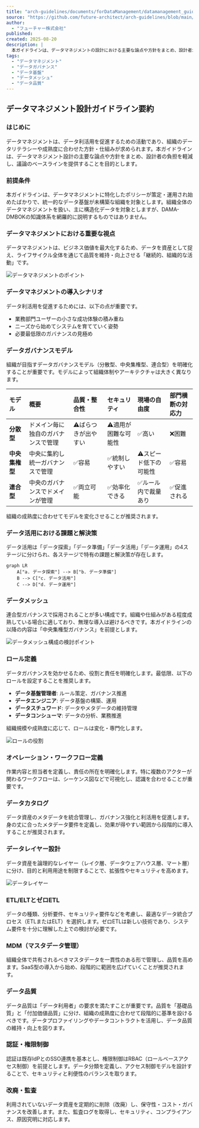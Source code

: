 ```yaml
---
title: "arch-guidelines/documents/forDataManagement/datamanagement_guidelines.md at main · future-architect/arch-guidelines"
source: "https://github.com/future-architect/arch-guidelines/blob/main/documents/forDataManagement/datamanagement_guidelines.md"
author:
  - "フューチャー株式会社"
published:
created: 2025-08-20
description: |
  本ガイドラインは、データマネジメントの設計における主要な論点や方針をまとめ、設計者が直面する課題を軽減し、議論のベースラインを提供することを目的としています。データ利活用を促進するため、特に「継続的、組織的な活動」としてのデータマネジメントの重要性を強調し、組織の成熟度に合わせた導入シナリオやガバナンスモデルを提案します。
tags:
  - "データマネジメント"
  - "データガバナンス"
  - "データ基盤"
  - "データメッシュ"
  - "データ品質"
---
```


## データマネジメント設計ガイドライン要約

### はじめに

データマネジメントは、データ利活用を促進するための活動であり、組織のデータリテラシーや成熟度に合わせた方針・仕組みが求められます。本ガイドラインは、データマネジメント設計の主要な論点や方針をまとめ、設計者の負担を軽減し、議論のベースラインを提供することを目的とします。

### 前提条件

本ガイドラインは、データマネジメントに特化したポリシーが策定・運用され始めたばかりで、統一的なデータ基盤が未構築な組織を対象とします。組織全体のデータマネジメントを扱い、主に構造化データを対象としますが、DAMA-DMBOKの知識体系を網羅的に説明するものではありません。

### データマネジメントにおける重要な視点

データマネジメントは、ビジネス価値を最大化するため、データを資産として捉え、ライフサイクル全体を通じて品質を維持・向上させる「継続的、組織的な活動」です。

![データマネジメントのポイント](images/datamanagement_point.png)

### データマネジメントの導入シナリオ

データ利活用を促進するためには、以下の点が重要です。

- 業務部門ユーザーの小さな成功体験の積み重ね
- ニーズから始めてシステムを育てていく姿勢
- 必要最低限のガバナンスの見極め

### データガバナンスモデル

組織が目指すデータガバナンスモデル（分散型、中央集権型、連合型）を明確化することが重要です。モデルによって組織体制やアーキテクチャは大きく異なります。

| モデル | 概要 | 品質・整合性 | セキュリティ | 現場の自由度 | 部門横断の対応力 |
| :--- | :--- | :--- | :--- | :--- | :--- |
| **分散型** | ドメイン毎に独自のガバナンスで管理 | ⚠️ばらつきが出やすい | ⚠️適用が困難な可能性 | ✅️高い | ❌️困難 |
| **中央集権型** | 中央に集約し統一ガバナンスで管理 | ✅️容易 | ✅️統制しやすい | ⚠️スピード低下の可能性 | ✅️容易 |
| **連合型** | 中央のガバナンスでドメインが管理 | ✅️両立可能 | ✅️効率化できる | ✅️ルール内で裁量あり | ✅️促進される |

組織の成熟度に合わせてモデルを変化させることが推奨されます。

### データ活用における課題と解決策

データ活用は「データ探索」「データ準備」「データ活用」「データ運用」の4ステージに分けられ、各ステージで特有の課題と解決策が存在します。

```mermaid
graph LR
    A["a. データ探索"] --> B["b. データ準備"]
    B --> C["c. データ活用"]
    C --> D["d. データ運用"]
```

### データメッシュ

連合型ガバナンスで採用されることが多い構成です。組織や仕組みがある程度成熟している場合に適しており、無理な導入は避けるべきです。本ガイドラインの以降の内容は「中央集権型ガバナンス」を前提とします。

![データメッシュ構成の検討ポイント](images/データメッシュ_ガバナンス.drawio.png)

### ロール定義

データガバナンスを効かせるため、役割と責任を明確化します。最低限、以下のロールを設定することを推奨します。

- **データ基盤管理者**: ルール策定、ガバナンス推進
- **データエンジニア**: データ基盤の構築、運用
- **データスチュワード**: データやメタデータの維持管理
- **データコンシューマ**: データの分析、業務推進

組織規模や成熟度に応じて、ロールは変化・専門化します。

![ロールの役割](images/ロールの役割.png)

### オペレーション・ワークフロー定義

作業内容と担当者を定義し、責任の所在を明確化します。特に複数のアクターが関わるワークフローは、シーケンス図などで可視化し、認識を合わせることが重要です。

### データカタログ

データ資産のメタデータを統合管理し、ガバナンス強化と利活用を促進します。身の丈に合ったメタデータ要件を定義し、効果が得やすい範囲から段階的に導入することが推奨されます。

### データレイヤー設計

データ資産を論理的なレイヤー（レイク層、データウェアハウス層、マート層）に分け、目的と利用用途を制限することで、拡張性やセキュリティを高めます。

![データレイヤー](images/layer.png)

### ETL/ELTとゼロETL

データの種類、分析要件、セキュリティ要件などを考慮し、最適なデータ統合プロセス（ETLまたはELT）を選択します。ゼロETLは新しい技術であり、システム要件を十分に理解した上での検討が必要です。

### MDM（マスタデータ管理）

組織全体で共有されるべきマスタデータを一貫性のある形で管理し、品質を高めます。SaaS型の導入から始め、段階的に範囲を広げていくことが推奨されます。

### データ品質

データ品質は「データ利用者」の要求を満たすことが重要です。品質を「基礎品質」と「付加価値品質」に分け、組織の成熟度に合わせて段階的に基準を設けるべきです。データプロファイリングやデータコントラクトを活用し、データ品質の維持・向上を図ります。

### 認証・権限制御

認証は既存IdPとのSSO連携を基本とし、権限制御はRBAC（ロールベースアクセス制御）を前提とします。データ分類を定義し、アクセス制御モデルを設計することで、セキュリティと利便性のバランスを取ります。

### 改廃・監査

利用されていないデータ資産を定期的に削除（改廃）し、保守性・コスト・ガバナンスを改善します。また、監査ログを取得し、セキュリティ、コンプライアンス、原因究明に対応します。
